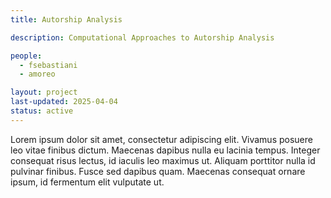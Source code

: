 ```yaml
---
title: Autorship Analysis

description: Computational Approaches to Autorship Analysis

people:
  - fsebastiani
  - amoreo

layout: project
last-updated: 2025-04-04
status: active
---
```


Lorem ipsum dolor sit amet, consectetur adipiscing elit. Vivamus posuere leo vitae finibus dictum. Maecenas dapibus nulla eu lacinia tempus. Integer consequat risus lectus, id iaculis leo maximus ut. Aliquam porttitor nulla id pulvinar finibus. Fusce sed dapibus quam. Maecenas consequat ornare ipsum, id fermentum elit vulputate ut. 

<!-- <div id="publications" style="font-size: 0.9rem;">
    <h4>Related Publications</h4>
    {% include mrag.html %}
</div> -->
